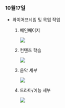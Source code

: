 ### 10월17일



- 와이어프레임 및 목업 작업
  
  1. 메인페이지
     
     ![](C:\Users\SSAFY\AppData\Roaming\marktext\images\2023-10-17-17-37-18-image.png)
  
  2. 컨텐츠 학습
     
     ![](C:\Users\SSAFY\AppData\Roaming\marktext\images\2023-10-17-17-37-37-image.png)
  
  3. 음악 세부
     
     ![](C:\Users\SSAFY\AppData\Roaming\marktext\images\2023-10-17-17-38-25-image.png)
  
  4. 드라마/예능 세부
     
     ![](C:\Users\SSAFY\AppData\Roaming\marktext\images\2023-10-17-17-38-31-image.png)

